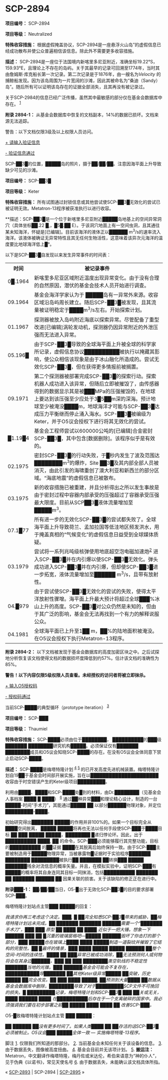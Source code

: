 # SCP-2894
                        


**项目编号：** SCP-2894

**项目等级：** Neutralized

**特殊收容措施：** 根据虚假掩盖协议，SCP-2894是一座悬浮火山岛”的虚假信息已经成功散布并使公众普遍相信该信息。除此外不需要更多收容措施。

**描述：** SCP-2894是一座位于法国境内新喀里多尼亚附近，准确坐标19.22°S，159.93°E，且理论上不存在的岛屿。关于其最早的记录可回溯至1774年，当时其由詹姆斯·库克船长第一次记录。第二次记录是于1876年，由一艘名为*Velocity* 的捕鲸船发现。因为该岛周围为一片宽阔的沙滩，因此其被命名为“桑迪（Sandy）岛”。随后所有可以证明该岛存在的证据全部消失，且其再没有被记录过。

关于SCP-2984的信息已经广泛传播，虽然其中最敏感的部分仅在基金会数据库中存在。<sup class='footnoteref'>
 <a shape='rect' class='footnoteref' id='footnoteref-1' href='javascript:;' onclick='WIKIDOT.page.utils.scrollToReference(&apos;footnote-1&apos;)'>1</a>
</sup>

**附录 2894-1：** 从基金会数据库中恢复的文档副本，14%的数据已损坏。文档来源无法追踪。

警告：以下文档仅限3级及以上权限人员访问。


<a shape='rect' class='collapsible-block-link' href='javascript:;'>+&#160;&#35831;&#36755;&#20837;&#39564;&#35777;&#20449;&#24687;</a>

<a shape='rect' class='collapsible-block-link' href='javascript:;'>-&#160;&#39564;&#35777;&#20449;&#24687;&#36890;&#36807;</a>



SCP-██3█的位置，█████岛的照片，摄于██/██/██。注意因海平面上升导致缺少可见的沙滩。



**项目编号：** SCP-██3█

**项目等级：** Keter

**特殊收容措施：** 所有试图通过封锁信息或其他尝试使SCP-██3█无效化的尝试已被证明无效。Metatron-13程序被获准执行以进行收容。

**描述：SCP-██3█是一个位于新喀里多尼亚附近█████岛地基上的空间异常洞穴（具体坐标██.22 █,，█5█.██ E）。于该洞穴地面上有一空间虫洞，且其通往某未知海洋，怀疑是[已编辑]。目前该海洋的液体正以██████ m<sup>3</sup>/s的速率流入海洋。该液体被确证无异常特性且其无任何生物活性，这意味着该异次元海洋的温度要比地球海洋低上█°。

以下是SCP-██3█自发现以来发生异常事件的时间表：

<table class='wiki-content-table'>
 <tr>
  <th colspan='1' rowspan='1'>&#26102;&#38388;</th>
  <th colspan='1' rowspan='1'>&#34987;&#35760;&#24405;&#20107;&#20214;</th>
 </tr>
 <tr>
  <td colspan='1' rowspan='1'>0&#9608;.1964</td>
  <td colspan='1' rowspan='1'>&#26032;&#21888;&#37324;&#22810;&#23612;&#20122;&#21306;&#22495;&#38468;&#36817;&#28201;&#24230;&#20986;&#29616;&#24322;&#24120;&#21464;&#21270;&#12290;&#30001;&#20110;&#27809;&#26377;&#21512;&#29702;&#30340;&#33258;&#28982;&#21407;&#22240;&#65292;&#28508;&#20239;&#30340;&#22522;&#37329;&#20250;&#25216;&#26415;&#20154;&#21592;&#24320;&#22987;&#36827;&#34892;&#35843;&#26597;&#12290;</td>
 </tr>
 <tr>
  <td colspan='1' rowspan='1'>09.1964</td>
  <td colspan='1' rowspan='1'>&#22522;&#37329;&#20250;&#28023;&#27915;&#23398;&#23478;&#35748;&#20026;&#20110; &#9608;&#9608;&#9608;&#9608;&#9608;&#23707;&#26377;&#19968;&#24322;&#24120;&#22806;&#26469;&#28304;&#12290;&#25910;&#23481;&#21306;&#22495;&#27839;&#23707;&#23679;&#21608;&#38271;&#24314;&#31435;&#12290;&#38543;&#21518;SCP-&#9608;&#9608;3&#9608;&#34987;&#21457;&#29616;&#65292;&#19988;&#20854;&#27969;&#37327;&#34987;&#35777;&#26126;&#31283;&#23450;&#20110;&#9608;&#9608;&#9608;&#9608;m<sup>3</sup>/s&#24038;&#21491;&#12290;&#24320;&#22987;&#25506;&#32034;&#35745;&#21010;&#12290;</td>
 </tr>
 <tr>
  <td colspan='1' rowspan='1'>01.1967</td>
  <td colspan='1' rowspan='1'>&#25506;&#27979;&#22120;&#34987;&#25918;&#20837;&#23707;&#23679;&#38468;&#36817;&#28023;&#24213;&#20197;&#25506;&#32034;&#24322;&#24120;&#12290;&#23613;&#31649;&#37197;&#22791;&#20102;&#37325;&#22411;&#25913;&#36827;[&#24050;&#32534;&#36753;]&#28065;&#36718;&#21457;&#21160;&#26426;&#65292;&#25506;&#27979;&#22120;&#20173;&#22240;&#24322;&#24120;&#38468;&#36817;&#30340;&#22806;&#27844;&#21387;&#24378;&#32780;&#26080;&#27861;&#36827;&#20837;&#24322;&#24120;&#12290;</td>
 </tr>
 <tr>
  <td colspan='1' rowspan='1'>05.196&#9608;</td>
  <td colspan='1' rowspan='1'>&#30001;&#20110;SCP-&#9608;&#9608;3&#9608;&#23548;&#33268;&#30340;&#20840;&#29699;&#28023;&#24179;&#38754;&#19978;&#21319;&#34987;&#20840;&#29699;&#30340;&#31185;&#23398;&#23478;&#25152;&#35760;&#24405;&#65292;&#34394;&#20551;&#20449;&#24687;&#21327;&#35758;&#9608;&#9608;&#9608;&#9608;&#9608;&#9608;&#9608;&#9608;&#9608;&#9608;&#34987;&#25191;&#34892;&#20197;&#25513;&#34255;&#20854;&#24433;&#21709;&#65292;&#20351;&#20844;&#20247;&#30456;&#20449;&#35813;&#29616;&#35937;&#26159;&#30001;&#20110;&#20912;&#23665;&#34701;&#21270;&#25152;&#36896;&#25104;&#30340;&#12290;&#23581;&#35797;&#26080;&#25928;&#21270;SCP-&#9608;&#9608;3&#9608;&#65292;&#20294;&#22312;&#33719;&#24471;&#26356;&#22810;&#24773;&#25253;&#21069;&#34987;&#25601;&#32622;&#12290;</td>
 </tr>
 <tr>
  <td colspan='1' rowspan='1'>09.1971</td>
  <td colspan='1' rowspan='1'>&#31532;&#20108;&#20010;&#25506;&#27979;&#22120;&#34987;&#37096;&#32626;&#23436;&#25104;SCP-&#9608;&#9608;3&#9608;&#30340;&#25506;&#32034;&#34892;&#21160;&#12290;&#25506;&#32034;&#26426;&#22120;&#20154;&#25104;&#21151;&#36827;&#20837;&#35813;&#24322;&#24120;&#65292;&#20294;&#38543;&#21518;&#31435;&#21363;&#34987;&#25703;&#27585;&#20102;&#65292;&#30001;&#20256;&#24863;&#22120;&#24471;&#21040;&#30340;&#25968;&#25454;&#26174;&#31034;&#20854;&#26159;&#34987;&#9608;&#9608;&#9608;MPa&#30340;&#21387;&#24378;&#25703;&#27585;&#30340;&#65292;&#22312;&#22320;&#29699;&#19978;&#35201;&#36798;&#21040;&#35813;&#21387;&#24378;&#33267;&#23569;&#24212;&#22788;&#20110;3&#9608;5&#9608;&#9608;m&#28145;&#30340;&#28145;&#28023;&#12290;&#39044;&#35745;&#22320;&#29699;&#33267;&#23569;&#34987;&#28153;&#27809;&#9608;&#9608;&#9608;&#9608;m&#65292;&#22320;&#29699;&#28023;&#27915;&#25165;&#21487;&#33021;&#19982;SCP-&#9608;&#9608;3&#9608;&#36798;&#25104;&#21387;&#21147;&#24179;&#34913;&#32487;&#32780;&#20572;&#27490;&#28044;&#20837;&#28023;&#27700;&#12290;SCP-&#9608;&#9608;3&#9608;&#34987;&#32534;&#32423;&#20026;Keter&#65292;&#24182;&#20110;O5&#35758;&#20250;&#25480;&#26435;&#19979;&#36827;&#34892;&#23558;&#20854;&#26080;&#25928;&#21270;&#30340;&#23581;&#35797;&#12290;</td>
 </tr>
 <tr>
  <td colspan='1' rowspan='1'>&#9608;1.19&#9608;4</td>
  <td colspan='1' rowspan='1'>&#22522;&#37329;&#20250;&#24037;&#31243;&#24072;&#23581;&#35797;&#20197;600000&#20844;&#21544;&#30340;[&#24050;&#32534;&#36753;]&#21512;&#37329;&#23494;&#23553;SCP-&#9608;&#9608;3&#9608;&#65292;&#20854;&#20013;&#21253;&#21547;[&#25968;&#25454;&#21024;&#38500;]&#12290;&#35813;&#31243;&#24207;&#20284;&#20046;&#26159;&#26377;&#25928;&#30340;&#12290;</td>
 </tr>
 <tr>
  <td colspan='1' rowspan='1'>02.1975</td>
  <td colspan='1' rowspan='1'>&#23494;&#23553;SCP-&#9608;&#9608;3&#9608;&#30340;&#34892;&#21160;&#22833;&#36133;&#65292;&#20110;&#9608;&#31186;&#20869;&#21457;&#29983;&#20102;&#27874;&#21450;&#33539;&#22260;&#36798; &#9608;&#9608;&#9608;&#9608;&#9608;&#9608;&#9608;&#9608;m<sup>3</sup>&#30340;&#29190;&#28856;&#65292;Site &#9608;&#9608;3&#9608;&#21450;&#20854;&#20869;&#37096;&#20840;&#37096;&#20154;&#21592;&#34987;&#28040;&#28781;&#65292;&#30001;&#27492;&#24341;&#21457;&#30340;&#28023;&#21880;&#37325;&#21019;&#20102;&#28595;&#22823;&#21033;&#20122;&#21644;&#26032;&#35199;&#20848;&#30340;&#37096;&#20998;&#21306;&#22495;&#12290;&#8220;&#28023;&#24213;&#22320;&#38663;&#8221;&#30340;&#34394;&#20551;&#20449;&#24687;&#24050;&#34987;&#25955;&#24067;&#12290;</td>
 </tr>
 <tr>
  <td colspan='1' rowspan='1'>03.1975</td>
  <td colspan='1' rowspan='1'>&#26032;&#30340;&#25910;&#23481;&#25514;&#26045;&#24050;&#34987;&#37325;&#24314;&#65292;&#24182;&#19988;&#20998;&#26512;&#24471;&#20986;&#20043;&#25152;&#20197;&#21457;&#29983;&#20107;&#25925;&#26159;&#30001;&#20110;&#23494;&#23553;&#36807;&#31243;&#20013;&#23481;&#22120;&#20869;&#37096;&#25215;&#21463;&#30340;&#21387;&#24378;&#36229;&#36807;&#20102;&#23481;&#22120;&#25215;&#21463;&#21387;&#24378;&#26368;&#22823;&#38480;&#24230;&#12290;&#30446;&#21069;&#20174;SCP&#9608;&#9608;3&#9608;&#28082;&#20307;&#27969;&#37327;&#22686;&#21152;&#33267;&#9608;&#9608;&#9608;&#9608;&#9608;m<sup>3</sup>&#12290;</td>
 </tr>
 <tr>
  <td colspan='1' rowspan='1'>07.1&#9608;77</td>
  <td colspan='1' rowspan='1'>&#25152;&#26377;&#36827;&#19968;&#27493;&#30340;&#26080;&#25928;&#21270;SCP-&#9608;&#9608;3&#9608;&#30340;&#23581;&#35797;&#37117;&#22833;&#36133;&#20102;&#12290;&#20840;&#29699;&#28023;&#24179;&#38754;&#19978;&#21319;&#23548;&#33268;&#33655;&#20848;&#12289;&#23391;&#21152;&#25289;&#22269;&#31561;&#20302;&#27964;&#22320;&#21306;&#39057;&#21457;&#27946;&#27700;&#65292;&#29992;&#20110;&#25513;&#30422;&#30495;&#30456;&#30340;&#8220;&#27668;&#20505;&#21464;&#21270;&#8221;&#30340;&#34394;&#20551;&#20449;&#24687;&#26085;&#30410;&#21463;&#21040;&#20840;&#29699;&#23186;&#20307;&#36136;&#30097;&#12290;</td>
 </tr>
 <tr>
  <td colspan='1' rowspan='1'>03.1979</td>
  <td colspan='1' rowspan='1'>&#23581;&#35797;&#23558;&#19968;&#31995;&#21015;&#20806;&#21544;&#32423;&#26680;&#24377;&#20351;&#29992;&#22320;&#24213;&#36229;&#31354;&#27873;&#30005;&#30913;&#21152;&#36895;&#28846;<sup class='footnoteref'><a shape='rect' class='footnoteref' id='footnoteref-2' href='javascript:;' onclick='WIKIDOT.page.utils.scrollToReference(&apos;footnote-2&apos;)'>2</a></sup> &#36827;&#20837;SCP-&#9608;&#9608;3&#9608;&#24182;&#22312;&#20869;&#24341;&#29190;&#20197;&#20351;SCP-&#9608;&#9608;3&#9608;&#26080;&#25928;&#21270;&#12290;&#24377;&#22836;&#25104;&#21151;&#36827;&#20837;SCP-&#9608;&#9608;3&#9608;&#24182;&#22312;&#20869;&#24341;&#29190;&#65292;&#20294;&#21364;&#20351;SCP-&#9608;&#9608;3&#9608;&#36827;&#19968;&#27493;&#25299;&#23485;&#65292;&#28082;&#20307;&#27969;&#37327;&#22686;&#21152;&#33267;&#9608;&#9608;&#9608;&#9608;&#9608;&#9608; m<sup>3</sup>/s&#65292;&#19988;&#24102;&#26377;&#25918;&#23556;&#24615;&#12290;</td>
 </tr>
 <tr>
  <td colspan='1' rowspan='1'>04.&#9608;979</td>
  <td colspan='1' rowspan='1'>&#30001;&#20110;&#23581;&#35797;&#20351;SCP-&#9608;&#9608;3&#9608;&#26080;&#25928;&#21270;&#30340;&#23581;&#35797;&#30340;&#22833;&#36133;&#65292;&#20351;&#24471;&#22826;&#24179;&#27915;&#25918;&#23556;&#24615;&#39588;&#22686;&#12290;&#28023;&#24179;&#38754;&#19978;&#21319;&#26368;&#22823;&#39044;&#35745;&#23558;&#36229;&#36807;&#20840;&#29699;&#9608;&#9608;&#9608;%&#20912;&#23665;&#19978;&#21319;&#30340;&#39640;&#24230;&#12290;SCP-&#9608;&#9608;3&#9608;&#23545;&#20844;&#20247;&#20173;&#28982;&#26159;&#26410;&#30693;&#30340;&#65292;&#20294;&#30001;&#20110;&#20854;&#24191;&#27867;&#30340;&#24433;&#21709;&#65292;&#22522;&#37329;&#20250;&#26080;&#27861;&#20877;&#25214;&#21040;&#19968;&#20010;&#26377;&#21147;&#30340;&#35299;&#37322;&#35828;&#26381;&#20844;&#20247;&#12290;</td>
 </tr>
 <tr>
  <td colspan='1' rowspan='1'>04.1981</td>
  <td colspan='1' rowspan='1'>&#20840;&#29699;&#28023;&#24179;&#38754;&#24050;&#19978;&#21319;&#33267;1&#9608;&#9608; m&#65292;&#9608;&#9608;%&#30340;&#38470;&#22320;&#38754;&#31215;&#34987;&#28153;&#27809;&#12290;&#22312;O5&#35758;&#20250;&#25480;&#26435;&#19979;&#25191;&#34892;Metatron-13&#31243;&#24207;&#12290;</td>
 </tr>
</table>



**附录 2894-2：** 以下文档被发现于基金会数据库的高度加密区块之中。之后试探地分析恢复该文档使得文档的数据损坏度降低到约57%。估计该文档的准确性为85%。

**警告！以下内容仅限5级权限人员查看。未经授权的访问者将被立即抹杀。** 


<a shape='rect' class='collapsible-block-link' href='javascript:;'>+&#160;&#36755;&#20837;O5&#25480;&#26435;&#30721;</a>

<a shape='rect' class='collapsible-block-link' href='javascript:;'>-&#160;&#25480;&#26435;&#30721;&#36890;&#36807;</a>



当前SCP-████的典型循环（prototype iteration）<sup class='footnoteref'>
 <a shape='rect' class='footnoteref' id='footnoteref-3' href='javascript:;' onclick='WIKIDOT.page.utils.scrollToReference(&apos;footnote-3&apos;)'>3</a>
</sup>



**项目编号：** SCP-███

**项目等级：** Thaumiel

**特殊收容措施：**  SCP-████必须由位于████████， ██████████的███级 ███████ ████████研究机构█████。必须保证仅有███████ ████████成员和O5议会知晓SCP-████的存在。在没有O5议会全体同意下禁止启动SCP-████。

**描述：** SCP-████是梅塔特隆计划<sup class='footnoteref'>
 <a shape='rect' class='footnoteref' id='footnoteref-4' href='javascript:;' onclick='WIKIDOT.page.utils.scrollToReference(&apos;footnote-4&apos;)'>4</a>
</sup><sup class='footnoteref'>
 <a shape='rect' class='footnoteref' id='footnoteref-5' href='javascript:;' onclick='WIKIDOT.page.utils.scrollToReference(&apos;footnote-5&apos;)'>5</a>
</sup>的已开发高度先进机械装置。梅塔特隆计划自19██于基金会时间部开展实施，旨在以██████████████████████收容由于时空错误产生的Keter级项目█████████。

利用由████、████和SCP-████处█到的材料，由Dr.████████（见基金会人事档案 ████ █ ████）<sup class='footnoteref'>
 <a shape='rect' class='footnoteref' id='footnoteref-6' href='javascript:;' onclick='WIKIDOT.page.utils.scrollToReference(&apos;footnote-6&apos;)'>6</a>
</sup>通过██种异常███和理论精心设计，制造的一台█████-时间“手术刀”，其能通过█████ ██ 以部分██████物理对象，并定位█████████-████。

初始研究得出███████ █████的作用并非100%的。如果一个目标完全从████空间脱离， █████ █████将再也无法以任何手段使SCP-███于████目标 ██ ███ █████ █████，████████ █递归悖论环。因此，出于██████████ ████, ██ 的命令，SCP-███必须能够履行其完整功能，目标的██████████ 的██证据 ████在其脱离后始终保持一致。由于SCP-███主要被制造用于█████物理异常，当被暴露物█证据时于实验程序███████ ████████ █████████被执行██ ███████ ██转换███ █████ ███████残余对流信息的概率矢量。并且，在模拟实验中，证明SCP-███有█████的概率将其自身连同其目标一同抹消，包括██████████ ███████ ██ ███████ ██████ ██ 因果关联的损害。关于该缺陷的修正正在进行中。

**附录███-1：**  ██/██/██当日，O5-█出于无效化SCP-██3█的目的要求部署SCP-███。

梅塔特隆计划站点主管███ █████的回复：

*我请求你再三考虑这个决定。███, █ ██完全知悉SCP-██3█带来的威胁，██梅塔特隆计划远未完成。██ ███████ ███████ ██████需要一个“███████手术刀”，███ ███ 原型 ██ ████ ██ ████ 近似于一把大锤。想象一下██████ ███ ██ █沉重的玻璃窗格吧—█████ ██████毁坏了你击打的那个部分，███ █████也在玻璃上████ ████ █████制造一道裂纹并摧毁了它结构的完整性。██ █最坏的情景，███ ████ █████ █████ ██████ ██整个空间-时间的连续性。████ ██ ███异常已被成功消除，██无法预测何人或何物将会在其身边██████，███ ██ ███ ████████类空轨线的不稳定性███████当地的光锥。███ ██████基金会可能会不复存在，███████████导███████ ██其他Keter级异常█████ ██突破，历史█████ ██完全改变。██ ███ ████ █████, ██预测到大量████ ██数据从基金会数据库中删除，████████导致了对于█████████SCP文件不可挽回的损失。█ █████████记录，梅塔特隆计划和SCP-██3█ ███ ██关或无关，████ ██████ ████ 在██████████后存在于一个支离破碎的国家中。我必须强调我们要在初步部署之前██ █████ ████ ████ ██ 改善SCP-███。* 

O5-█致梅塔特隆计划站点主管 ███ █████：

*██ ██████ ██没有更多时间了。如果人类████ ██ ██存活的话SCP-██3█必须被制止。O5议会███ █████全体一致 — 实施梅塔特隆-13程序。* 





脚注
<a shape='rect' href='javascript:;' onclick='WIKIDOT.page.utils.scrollToReference(&apos;footnoteref-1&apos;)'>1</a>. 仅限我们所知道的那部分。
<a shape='rect' href='javascript:;' onclick='WIKIDOT.page.utils.scrollToReference(&apos;footnoteref-2&apos;)'>2</a>. 当前基金会未知任何关于该设备的信息。
<a shape='rect' href='javascript:;' onclick='WIKIDOT.page.utils.scrollToReference(&apos;footnoteref-3&apos;)'>3</a>. 由于数据丢失，图像被高度扭曲。
<a shape='rect' href='javascript:;' onclick='WIKIDOT.page.utils.scrollToReference(&apos;footnoteref-4&apos;)'>4</a>. 基金会目前并无该项计划。
<a shape='rect' href='javascript:;' onclick='WIKIDOT.page.utils.scrollToReference(&apos;footnoteref-5&apos;)'>5</a>. **搬运注：** Metatron，中文翻译作梅塔特隆，梅丹佐或米达伦，希伯来语意为“神的仆人”，见于伪典《以诺书》，常见天使名号
<a shape='rect' href='javascript:;' onclick='WIKIDOT.page.utils.scrollToReference(&apos;footnoteref-6&apos;)'>6</a>. 由于数据丢失，未能确认该文档具体所指。



« <a shape='rect' class='newpage' href='/scp-2893'>SCP-2893</a> | SCP-2894 | <a shape='rect' class='newpage' href='/scp-2895'>SCP-2895</a> »





                    